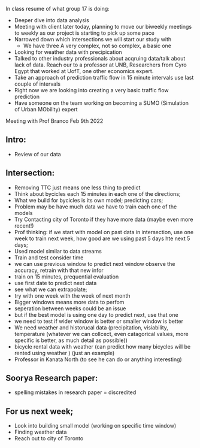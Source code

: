 In class resume of what group 17 is doing:
- Deeper dive into data analysis
- Meeting with client later today, planning to move our biweekly
meetings to weekly as our project is starting to pick up some pace
- Narrowed down which intersections we will start our study with
	- We have three A very complex, not so complex, a basic one
- Looking for weather data with precipication
- Talked to other industry professionals about acqruing data/talk about lack of data. Reach our to a
professor at UNB, Researchers from Cyro Egypt that worked at UofT, one other economics expert.
- Take an approach of prediction traffic flow in 15 minute intervals use last couple of intervals
- Right now we are looking into creating a very basic traffic flow prediction
- Have someone on the team working on becoming a SUMO (Simulation of Urban MObility) expert



Meeting with Prof Branco Feb 9th 2022

## Intro:
- Review of our data

## Intersection:
- Removing TTC just means one less thing to predict
- Think about bycicles each 15 minutes in each one of the directions;
 - What we build for bycicles is its own model; predicting cars;
- Problem may be have much data we have to train each one of the models
- Try Contacting city of Toronto if they have more data (maybe even more recent!)
- Prof thinking: if we start with model on past data in intersection, use one week to train next week, how good are we using past 5 days hte next 5 days;
- Used model similar to data streams
- Train and test consider time
- we can use previous window to predict next window observe the accuracy, retrain with that new infor
- train on 15 minutes, prequential evaluation
- use first date to predict next data
- see what we can extrapolate;
- try with one week with the week of next month
- Bigger windows means more data to perfom
- seperation between weeks could be an issue
- but if the best model is using one day to predict next, use that one
- we need to test if wider window is better or smaller window is better
- We need weather and historucal data (precipitation, visiability, temperature (whatever we can collcect, even catagorical values, more specific is better, as much detail as possible))
- bicycle rental data with weather (can predict how many bicycles will be rented using weather ) (just an example)
- Professor in Kanata North (to see he can do or anything interesting)
 
## Soorya Research paper:
- spelling mistakes in research paper = discredited

## For us next week;
- Look into building small model (working on specific time window)
- Finding weather data
- Reach out to city of Toronto
